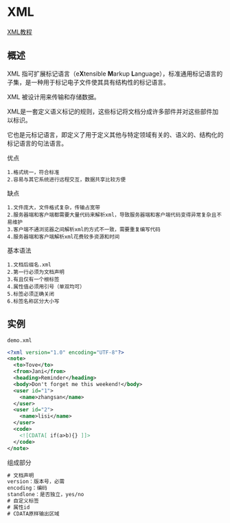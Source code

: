 # XML

[XML教程](http://www.runoob.com/xml/xml-tutorial.html)

## 概述

XML 指可扩展标记语言（e**X**tensible **M**arkup **L**anguage），标准通用标记语言的子集，是一种用于标记电子文件使其具有结构性的标记语言。 

XML 被设计用来传输和存储数据。

XML是一套定义语义标记的规则，这些标记将文档分成许多部件并对这些部件加以标识。

它也是元标记语言，即定义了用于定义其他与特定领域有关的、语义的、结构化的标记语言的句法语言。

优点

```
1.格式统一，符合标准
2.容易与其它系统进行远程交互，数据共享比较方便
```

缺点

```
1.文件庞大，文件格式复杂，传输占宽带
2.服务器端和客户端都需要大量代码来解析xml，导致服务器端和客户端代码变得异常复杂且不易维护
3.客户端不通浏览器之间解析xml的方式不一致，需要重复编写代码
4.服务器端和客户端解析xml花费较多资源和时间
```

基本语法

```
1.文档后缀名.xml
2.第一行必须为文档声明
3.有且仅有一个根标签
4.属性值必须用引号（单双均可）
5.标签必须正确关闭
6.标签名称区分大小写
```

## 实例

`demo.xml`

```xml
<?xml version="1.0" encoding="UTF-8"?>
<note>
  <to>Tove</to>
  <from>Jani</from>
  <heading>Reminder</heading>
  <body>Don't forget me this weekend!</body>
  <user id="1">
    <name>zhangsan</name>
  </user>
  <user id="2">
    <name>lisi</name>
  </user>
  <code>
  	<![CDATA[ if(a>b){} ]]>
  </code>
</note>
```

组成部分

```xml
# 文档声明
version：版本号，必需
encoding：编码
standlone：是否独立，yes/no
# 自定义标签
# 属性id
# CDATA原样输出区域
```


